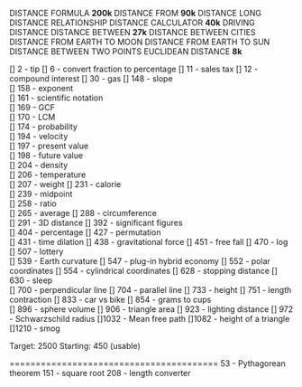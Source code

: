 DISTANCE FORMULA 							**200k**
DISTANCE FROM                 **90k**
DISTANCE
LONG DISTANCE RELATIONSHIP
DISTANCE CALCULATOR           **40k**
DRIVING DISTANCE
DISTANCE BETWEEN 							**27k**
DISTANCE BETWEEN CITIES
DISTANCE FROM EARTH TO MOON
DISTANCE FROM EARTH TO SUN
DISTANCE BETWEEN TWO POINTS
EUCLIDEAN DISTANCE						**8k**


[]   2 - tip
[]   6 - convert fraction to percentage
[] 	11 - sales tax
[] 	12 - compound interest
[] 	30 - gas
[] 148 - slope	
[] 158 - exponent	
[] 161 - scientific notation	
[] 169 - GCF	
[] 170 - LCM	
[] 174 - probability	
[] 194 - velocity	
[] 197 - present value	
[] 198 - future value	
[] 204 - density	
[] 206 - temperature	
[] 207 - weight	
[] 231 - calorie	
[] 239 - midpoint	
[] 258 - ratio	
[] 265 - average
[] 288 - circumference	
[] 291 - 3D distance
[] 392 - significant figures	
[] 404 - percentage	
[] 427 - permutation	
[] 431 - time dilation
[] 438 - gravitational force
[] 451 - free fall
[] 470 - log	
[] 507 - lottery	
[] 539 - Earth curvature
[] 547 - plug-in hybrid economy
[] 552 - polar coordinates
[] 554 - cylindrical coordinates
[] 628 - stopping distance
[] 630 - sleep	
[] 700 - perpendicular line
[] 704 - parallel line
[] 733 - height	
[] 751 - length contraction
[] 833 - car vs bike
[] 854 - grams to cups	
[] 896 - sphere volume
[] 906 - triangle area
[] 923 - lighting distance
[] 972 - Schwarzschild radius
[]1032 - Mean free path
[]1082 - height of a triangle
[]1210 - smog

Target: 2500
Starting: 450 (usable)

========================================
53 - Pythagorean theorem
151 - square root
208 - length converter
